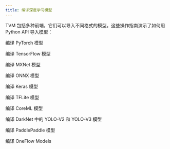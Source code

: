 ```yaml
---
title: 编译深度学习模型
---
```


TVM 包括多种前端，它们可以导入不同格式的模型。这些操作指南演示了如何用 Python API 导入模型：

编译 PyTorch 模型

编译 TensorFlow 模型

编译 MXNet 模型

编译 ONNX 模型

编译 Keras 模型

编译 TFLite 模型

编译 CoreML 模型

编译 DarkNet 中的 YOLO-V2 和 YOLO-V3 模型

编译 PaddlePaddle 模型

编译 OneFlow Models

